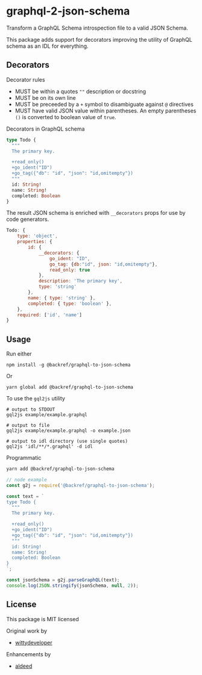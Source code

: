# graphql-2-json-schema

Transform a GraphQL Schema introspection file to a valid JSON Schema.

This package adds support for decorators improving the utility of GraphQL schema
as an IDL for everything.

## Decorators

Decorator rules

- MUST be within a quotes `""` description or docstring
- MUST be on its own line
- MUST be preceeded by a `+` symbol to disambiguate against `@` directives
- MUST have valid JSON value within parentheses. An empty parentheses `()`
  is converted to boolean value of `true`.

Decorators in GraphQL schema

```graphql
type Todo {
  """
  The primary key.

  +read_only()
  +go_ident("ID")
  +go_tag({"db": "id", "json": "id,omitempty"})
  """
  id: String!
  name: String!
  completed: Boolean
}
```

The result JSON schema is enriched with `__decorators` props for use by
code generators.

```js
Todo: {
    type: 'object',
    properties: {
        id: {
            __decorators: {
                go_ident: "ID",
                go_tag: {db:"id", json: "id,omitempty"},
                read_only: true
            },
            description: 'The primary key',
            type: 'string'
        },
        name: { type: 'string' },
        completed: { type: 'boolean' },
    },
    required: ['id', 'name']
}
```

## Usage

Run either

    npm install -g @backref/graphql-to-json-schema

Or

    yarn global add @backref/graphql-to-json-schema

To use the `gql2js` utility

```shell
# output to STDOUT
gql2js example/example.graphql

# output to file
gql2js example/example.graphql -o example.json

# output to idl directory (use single quotes)
gql2js 'idl/**/*.graphql' -d idl
```

Programmatic

```sh
yarn add @backref/graphql-to-json-schema
```

```javascript
// node example
const g2j = require('@backref/graphql-to-json-schema');

const text = `
type Todo {
  """
  The primary key.

  +read_only()
  +go_ident("ID")
  +go_tag({"db": "id", "json": "id,omitempty"})
  """
  id: String!
  name: String!
  completed: Boolean
}
`;

const jsonSchema = g2j.parseGraphQL(text);
console.log(JSON.stringify(jsonSchema, null, 2));
```

## License

This package is MIT licensed

Original work by

- [wittydeveloper](https://github.com/wittydeveloper/graphql-to-json-schema)

Enhancements by

- [aldeed](https://github.com/aldeed/graphql-to-json-schema)
